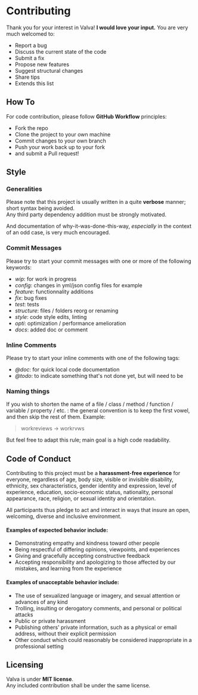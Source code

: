# Contributing

Thank you for your interest in Valva! 
**I would love your input.** 
You are very much welcomed to:  
  
- Report a bug  
- Discuss the current state of the code  
- Submit a fix  
- Propose new features  
- Suggest structural changes  
- Share tips  
- Extends this list  

## How To
  
For code contribution, please follow **GitHub Workflow** principles:  
- Fork the repo  
- Clone the project to your own machine  
- Commit changes to your own branch  
- Push your work back up to your fork  
- and submit a Pull request!

## Style
 
 ### Generalities
Please note that this project is usually written in a quite **verbose** manner; short syntax being avoided.  
Any third party dependency addition must be strongly motivated.

And documentation of why-it-was-done-this-way, *especially* in the context of an odd case, is very much encouraged.

### Commit Messages
Please try to start your commit messages with one or more of the following keywords:
- *wip*: for work in progress
- *config*: changes in yml/json config files for example
- *feature*: functionnality additions
- *fix*: bug fixes
- *test*: tests
- *structure*: files / folders reorg or renaming
- *style*: code style edits, linting
- *opti*: optimization / performance amelioration
- *docs*: added doc or comment

### Inline Comments

Please try to start your inline comments with one of the following tags:
- *@doc*: for quick local code documentation
- *@todo*: to indicate something that's not done yet, but will need to be

### Naming things
If you wish to shorten the name of a file / class / method / function / variable / property / etc. : the general convention is to keep the first vowel, and then skip the rest of them. Example: 

> workreviews -> workrvws

But feel free to adapt this rule; main goal is a high code readability.
  
## Code of Conduct  
  
Contributing to this project must be a **harassment-free experience** for everyone, regardless of age, body size, visible or invisible disability, ethnicity, sex characteristics, gender identity and expression, level of experience, education, socio-economic status, nationality, personal appearance, race, religion, or sexual identity and orientation.  
  
All participants thus pledge to act and interact in ways that insure an open, welcoming, diverse and inclusive environment.  
  
#### Examples of expected behavior include:  
  
- Demonstrating empathy and kindness toward other people  
- Being respectful of differing opinions, viewpoints, and experiences  
- Giving and gracefully accepting constructive feedback  
- Accepting responsibility and apologizing to those affected by our mistakes, and learning from the experience  
  
#### Examples of unacceptable behavior include:  
  
- The use of sexualized language or imagery, and sexual attention or advances of any kind  
- Trolling, insulting or derogatory comments, and personal or political attacks  
- Public or private harassment  
- Publishing others' private information, such as a physical or email address, without their explicit permission  
- Other conduct which could reasonably be considered inappropriate in a professional setting  

## Licensing

Valva is under **MIT license**.  
Any included contribution shall be under the same license.
